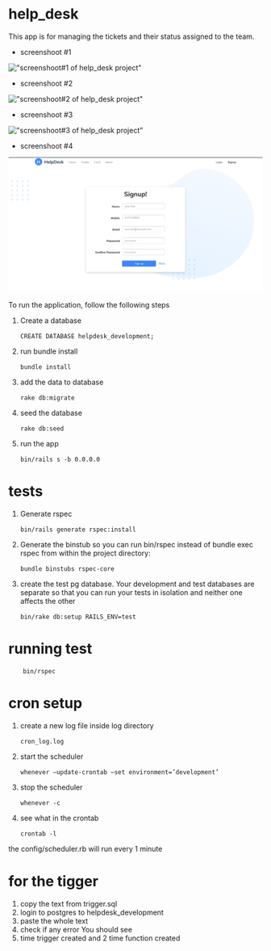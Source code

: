 # help_desk

This app is for managing the tickets and their status assigned to the team.

- screenshoot #1

!["screenshoot#1 of help_desk project"](https://github.com/RomanMedvedev91/help_desk/blob/master/app/assets/images/screenshoots/screen1.gif?raw=true)

- screenshoot #2

!["screenshoot#2 of help_desk project"](https://github.com/RomanMedvedev91/help_desk/blob/master/app/assets/images/screenshoots/screen2.gif?raw=true)

- screenshoot #3

!["screenshoot#3 of help_desk project"](https://github.com/RomanMedvedev91/help_desk/blob/master/app/assets/images/screenshoots/screen3.gif?raw=true)

- screenshoot #4

!["screenshoot#4 of scheduler project"](https://github.com/RomanMedvedev91/help_desk/blob/master/app/assets/images/screenshoots/Screenshot4.png?raw=true)

To run the application, follow the following steps

1.  Create a database

        CREATE DATABASE helpdesk_development;

2.  run bundle install

        bundle install

3.  add the data to database

        rake db:migrate

4.  seed the database

        rake db:seed

5.  run the app

        bin/rails s -b 0.0.0.0

# tests

1.  Generate rspec

        bin/rails generate rspec:install

2.  Generate the binstub so you can run bin/rspec instead of bundle exec rspec from within the project directory:

        bundle binstubs rspec-core

3.  create the test pg database. Your development and test databases are separate so that you can run your tests in isolation and neither one affects the other

        bin/rake db:setup RAILS_ENV=test

# running test

        bin/rspec

# cron setup

1.  create a new log file inside log directory

        cron_log.log

2.  start the scheduler

        whenever –update-crontab –set environment=’development’

3.  stop the scheduler

        whenever -c

4.  see what in the crontab

        crontab -l

the config/scheduler.rb will run every 1 minute

# for the tigger

1. copy the text from trigger.sql
2. login to postgres to helpdesk_development
3. paste the whole text
4. check if any error You should see
5. time trigger created and 2 time function created
